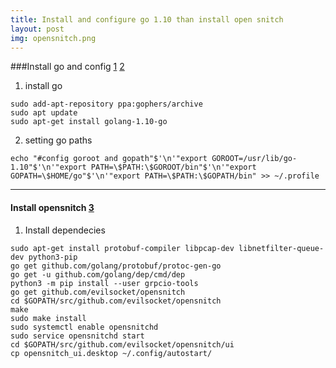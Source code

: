 ```yaml
---
title: Install and configure go 1.10 than install open snitch
layout: post
img: opensnitch.png
---
```

###Install go and config [1][1] [2][2]

1. install go
```SHELL
sudo add-apt-repository ppa:gophers/archive
sudo apt update
sudo apt-get install golang-1.10-go
```

2. setting go paths
```SHELL
echo "#config goroot and gopath"$'\n'"export GOROOT=/usr/lib/go-1.10"$'\n'"export PATH=\$PATH:\$GOROOT/bin"$'\n'"export GOPATH=\$HOME/go"$'\n'"export PATH=\$PATH:\$GOPATH/bin" >> ~/.profile
```
___

#### Install opensnitch [3][3]

1. Install dependecies
```SHELL
sudo apt-get install protobuf-compiler libpcap-dev libnetfilter-queue-dev python3-pip
go get github.com/golang/protobuf/protoc-gen-go
go get -u github.com/golang/dep/cmd/dep
python3 -m pip install --user grpcio-tools
go get github.com/evilsocket/opensnitch
cd $GOPATH/src/github.com/evilsocket/opensnitch
make
sudo make install
sudo systemctl enable opensnitchd
sudo service opensnitchd start
cd $GOPATH/src/github.com/evilsocket/opensnitch/ui
cp opensnitch_ui.desktop ~/.config/autostart/
```



[1]: https://medium.com/@patdhlk/how-to-install-go-1-9-1-on-ubuntu-16-04-ee64c073cd79
[2]: https://www.samclarke.com/installing-go-1-9-on-ubuntu-16-04/

[3]: https://github.com/evilsocket/opensnitch
